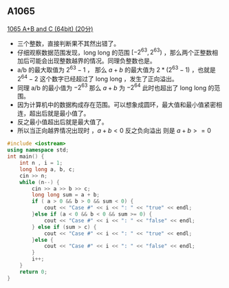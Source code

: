 ## A1065

[1065 A+B and C (64bit) (20分)](https://pintia.cn/problem-sets/994805342720868352/problems/994805406352654336)

* 三个整数，直接判断果不其然出错了。
* 仔细观察数据范围发现，long long 的范围 $[-2^63,2^63)$ ，那么两个正整数相加后可能会出现整数越界的情况。同理负整数也是。
* a/b 的最大取值为 $2^63 - 1$ ， 那么 $a+b$ 的最大值为 $2*(2^63-1)$ ，也就是 $2^64-2$ 这个数字已经超过了 long long ，发生了正向溢出。
* 同理 a/b 的最小值为 $-2^63$ 那么 $a+b$ 为 $-2^64$ 此时也超出了 long long 的范围。
* 因为计算机中的数据构成存在范围。可以想象成圆环，最大值和最小值紧密相连，超出后就是最小值了。
* 反之最小值超出后就是最大值了。
* 所以当正向越界情况出现时 ，$a + b < 0$  反之负向溢出 则是 $a + b >= 0$

```cpp
#include <iostream>
using namespace std;
int main() {
    int n , i = 1;
    long long a, b, c;
    cin >> n;
    while (n--) {
        cin >> a >> b >> c;
        long long sum = a + b;
        if ( a > 0 && b > 0 && sum < 0) {
            cout << "Case #" << i << ": " << "true" << endl;
        }else if (a < 0 && b < 0 && sum >= 0) {
            cout << "Case #" << i << ": " << "false" << endl;               
        } else if (sum > c) {
            cout << "Case #" << i << ": " << "true" << endl;
        }else {
            cout << "Case #" << i << ": " << "false" << endl;
        }
        i++;
    }    
    return 0;
}
```
